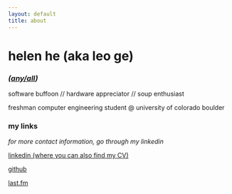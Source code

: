 ```yaml
---
layout: default
title: about
---
```

# helen he (aka leo ge)
### *([any/all](https://en.pronouns.page/@hhe07))* 

software buffoon // hardware appreciator // soup enthusiast

freshman computer engineering student @ university of colorado boulder


### my links
*for more contact information, go through my linkedin*

[linkedin (where you can also find my CV)](https://www.linkedin.com/in/leo-ge-b53663259/)

[github](https://github.com/hhe07)

[last.fm](https://www.last.fm/user/hhe07/library)

